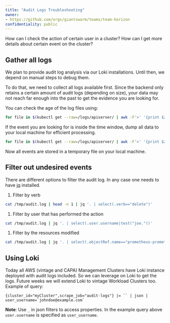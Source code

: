 ```yaml
---
title: "Audit Logs Troubleshooting"
owner:
- https://github.com/orgs/giantswarm/teams/team-horizon
confidentiality: public
---
```


How can I check the action of certain user in a cluster? How can I get more details about certain event on the cluster?

## Gather all logs

We plan to provide audit log analysis via our Loki installations. Until then, we depend on manual steps to debug them.

To do that, we need to collect all logs available first. Since the backend only retains a certain amount of audit logs (depending on size), your data may not reach far enough into the past to get the evidence you are looking for.

You can check the age of the log files using:
```bash
for file in $(kubectl get --raw=/logs/apiserver/ | awk -F'>' '{print $2}' | sed 's/<\/a$//' ); do echo $file; done
```

If the event you are looking for is inside the time window, dump all data to your local machine for efficient processing.

```bash
for file in $(kubectl get --raw=/logs/apiserver/ | awk -F'>' '{print $2}' | sed 's/<\/a$//' ); do kubectl get --raw=/logs/apiserver/$file 2>/dev/null >> /tmp/audit.log ; done
```

Now all events are stored in a temporary file on your local machine.

## Filter out undesired events

There are different options to filter the audit log. In any case one needs to have [jq](https://github.com/jqlang/jq) installed.

1. Filter by verb

```bash
cat /tmp/audit.log | head -n 1 | jq '. | select(.verb=="delete")'
```

1. Filter by user that has performed the action

```bash
cat /tmp/audit.log | jq '. | select(.user.username|test("joe."))'
```

1. Filter by the resources modified

```bash
cat /tmp/audit.log | jq '. | select(.objectRef.name=="prometheus-prometheus-exporters-tls-assets")'
```

## Using Loki

Today all AWS (vintage and CAPA) Management Clusters have Loki instance deployed with audit logs included. So we can leverage on Loki to get the logs. Future weeks we will extend Loki to vintage Workload Clusters too. Example of query:

```
{cluster_id="myCluster",scrape_job="audit-logs"} |= `` | json | user_username=`johndoe@example.com`
```

__Note__: Use `_` in json filters to access properties. In the example query above `user.username` is specified as `user_username`.
